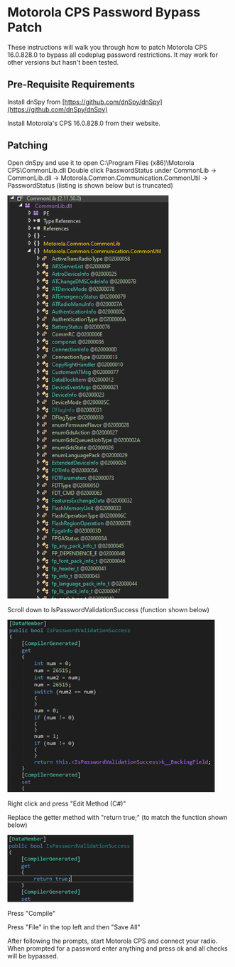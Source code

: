 # Motorola CPS Password Bypass Patch

These instructions will walk you through how to patch Motorola CPS 16.0.828.0 to bypass all codeplug password restrictions.
It may work for other versions but hasn't been tested.

## Pre-Requisite Requirements
Install dnSpy from [https://github.com/dnSpy/dnSpy](https://github.com/dnSpy/dnSpy)

Install Motorola's CPS 16.0.828.0 from their website.

## Patching
Open dnSpy and use it to open C:\Program Files (x86)\Motorola CPS\CommonLib.dll
Double click PasswordStatus under CommonLib -> CommonLib.dll -> Motorola.Common.Communication.CommonUtil -> PasswordStatus (listing is shown below but is truncated)

![Listing](CommonLibListing.PNG)

Scroll down to IsPasswordValidationSuccess (function shown below)

![IsPasswordValidationSuccess Before Modification](PasswordStatus_before.PNG)

Right click and press "Edit Method (C#)"

Replace the getter method with "return true;" (to match the function shown below)

![IsPasswordValidationSuccess After Modification](PasswordStatus_after.PNG)

Press "Compile"

Press "File" in the top left and then "Save All"

After following the prompts, start Motorola CPS and connect your radio. When prompted for a password enter anything and press ok and all checks will be bypassed.
